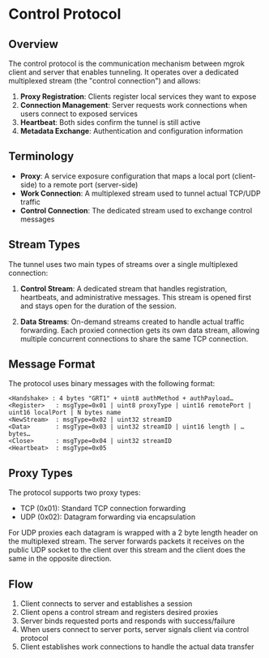 # Control Protocol

## Overview

The control protocol is the communication mechanism between mgrok client and server that enables tunneling. It operates over a dedicated multiplexed stream (the "control connection") and allows:

1. **Proxy Registration**: Clients register local services they want to expose
2. **Connection Management**: Server requests work connections when users connect to exposed services
3. **Heartbeat**: Both sides confirm the tunnel is still active
4. **Metadata Exchange**: Authentication and configuration information

## Terminology

- **Proxy**: A service exposure configuration that maps a local port (client-side) to a remote port (server-side)
- **Work Connection**: A multiplexed stream used to tunnel actual TCP/UDP traffic
- **Control Connection**: The dedicated stream used to exchange control messages

## Stream Types

The tunnel uses two main types of streams over a single multiplexed connection:

1. **Control Stream**: A dedicated stream that handles registration, heartbeats, and administrative messages. This stream is opened first and stays open for the duration of the session.

2. **Data Streams**: On-demand streams created to handle actual traffic forwarding. Each proxied connection gets its own data stream, allowing multiple concurrent connections to share the same TCP connection.

## Message Format

The protocol uses binary messages with the following format:

```
<Handshake> : 4 bytes "GRT1" + uint8 authMethod + authPayload…
<Register>   : msgType=0x01 | uint8 proxyType | uint16 remotePort | uint16 localPort | N bytes name
<NewStream>  : msgType=0x02 | uint32 streamID
<Data>       : msgType=0x03 | uint32 streamID | uint16 length | …bytes…
<Close>      : msgType=0x04 | uint32 streamID
<Heartbeat>  : msgType=0x05
```

## Proxy Types

The protocol supports two proxy types:

- TCP (0x01): Standard TCP connection forwarding
- UDP (0x02): Datagram forwarding via encapsulation

For UDP proxies each datagram is wrapped with a 2 byte length header on the
multiplexed stream. The server forwards packets it receives on the public UDP
socket to the client over this stream and the client does the same in the
opposite direction.

## Flow

1. Client connects to server and establishes a session
2. Client opens a control stream and registers desired proxies
3. Server binds requested ports and responds with success/failure
4. When users connect to server ports, server signals client via control protocol
5. Client establishes work connections to handle the actual data transfer
